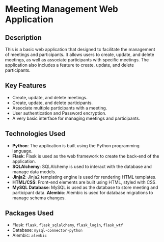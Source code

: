 # Meeting Management Web Application

## Description

This is a basic web application that designed to facilitate the management of meetings and participants. It allows users to create, update, and delete meetings, as well as associate participants with specific meetings. The application also includes a feature to create, update, and delete participants.

## Key Features

- Create, update, and delete meetings.
- Create, update, and delete participants.
- Associate multiple participants with a meeting.
- User authentication and Password encryption.
- A very basic interface for managing meetings and participants.

## Technologies Used

- **Python**: The application is built using the Python programming language.
- **Flask**: Flask is used as the web framework to create the back-end of the application.
- **SQLAlchemy**: SQLAlchemy is used to interact with the database and manage data models.
- **Jinja2**: Jinja2 templating engine is used for rendering HTML templates.
- **HTML/CSS**: Front-end elements are built using HTML, styled with CSS.
- **MySQL Database**: MySQL is used as the database to store meeting and participant data.
**Alembic**: Alembic is used for database migrations to manage schema changes.

## Packages Used

- Flask: `flask`, `flask_sqlalchemy`, `flask_login`, `flask_wtf`
- Database: `mysql-connector-python`
- Alembic: `alembic`

